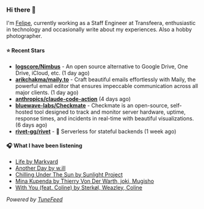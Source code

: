 ### Hi there 👋

I'm [Felipe](https://felipevm.com), currently working as a Staff Engineer at Transfeera, enthusiastic in technology and occasionally write about my experiences. Also a hobby photographer.

#### ⭐ Recent Stars
- **[logscore/Nimbus](https://github.com/logscore/Nimbus)** - An open source alternative to Google Drive, One Drive, iCloud, etc. (1 day ago)
- **[arikchakma/maily.to](https://github.com/arikchakma/maily.to)** - Craft beautiful emails effortlessly with Maily, the powerful email editor that ensures impeccable communication across all major clients. (1 day ago)
- **[anthropics/claude-code-action](https://github.com/anthropics/claude-code-action)** (4 days ago)
- **[bluewave-labs/Checkmate](https://github.com/bluewave-labs/Checkmate)** - Checkmate is an open-source, self-hosted tool designed to track and monitor server hardware, uptime, response times, and incidents in real-time with beautiful visualizations. (6 days ago)
- **[rivet-gg/rivet](https://github.com/rivet-gg/rivet)** - 🔩 Serverless for stateful backends (1 week ago)

#### 🎧 What I have been listening
- [Life by Markvard](https://open.spotify.com/track/1cl304wrBBJd8Ipo1GadZO)
- [Another Day by w.ill](https://open.spotify.com/track/1gTdkByCgMwONojmtR1PQY)
- [Chilling Under The Sun by Sunlight Project](https://open.spotify.com/track/3cgVEO8YuqeBJBr4HfREZ9)
- [Mina Kupenda by Thierry Von Der Warth, joki, Mugisho](https://open.spotify.com/track/5tsSdgnZLNhVt78voyyjju)
- [With You (feat. Coline) by Sterkøl, Weazley, Coline](https://open.spotify.com/track/59pHb4NjHahwNvXO8GZdnL)

_Powered by [TuneFeed](https://tunefeed.app?ref=github.com)_
